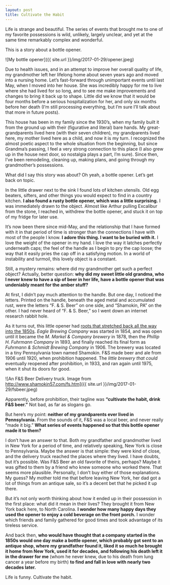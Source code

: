 ```yaml
---
layout: post
title: Cultivate the Habit
---
```


Life is strange and beautiful. The series of events that brought me to one of my favorite possessions is wild, unlikely, largely unclear, and yet at the same time remarkably complex and wonderful.

This is a story about a bottle opener.

![My bottle opener]({{ site.url }}/img/2017-01-29/opener.jpeg)

Due to health issues, and in an attempt to improve her overall quality of life, my grandmother left her lifelong home about seven years ago and moved into a nursing home. Let’s fast-forward through unimportant events until last May, when I moved into her house. She was incredibly happy for me to live where she had lived for so long, and to see me make improvements and changes to bring it back up to shape. Little did we know that it would be four months before a serious hospitalization for her, and only six months before her death (I’m still processing everything, but I’m sure I’ll talk about that more in future posts).

This house has been in my family since the 1930’s, when my family built it from the ground up with their (figurative and literal) bare hands. My great-grandparents lived here (with their seven children), my grandparents lived here, my mother lived here as a child, and now it is my turn. I recognized the almost poetic aspect to the whole situation from the beginning, but since Grandma’s passing, I feel a very strong connection to this place (I also grew up in the house next door, so nostalgia plays a part, I’m sure). Since then, I’ve been remodeling, cleaning up, making plans, and going through my grandmother’s possessions.

What did I say this story was about? Oh yeah, a bottle opener. Let’s get back on topic.

In the little drawer next to the sink I found lots of kitchen utensils. Old egg beaters, sifters, and other things you would expect to find in a country kitchen. **I also found a rusty bottle opener, which was a little surprising.** I was immediately drawn to the object. Almost like Arthur pulling Excalibur from the stone, I reached in, withdrew the bottle opener, and stuck it on top of my fridge for later use.

It’s now been there since mid-May, and the relationship that I have formed with it in that period of time is stronger than the connections I have with most of the people I know. **I adore this thing. I want to be buried with it.** I love the weight of the opener in my hand. I love the way it latches perfectly underneath caps; the feel of the handle as I begin to pry the cap loose; the way that it easily pries the cap off in a satisfying motion. In a world of instability and turmoil, this lovely object is a constant.

Still, a mystery remains: where did my grandmother get such a perfect object? Actually, better question: **why did my sweet little old grandma, who I never knew to have a sip of beer in her life, have a bottle opener that was undeniably meant for the amber stuff?**

At first, I didn’t pay much attention to the handle. But one day, I noticed the letters. Printed on the handle, beneath the aged metal and accumulated rust, were the letters “F. & S. Beer” on one side, and “Shamokin, PA” on the other. I had never heard of “F. & S. Beer,” so I went down an internet research rabbit hole.

As it turns out, this little opener had [roots that stretched back all the way into the 1850s](https://en.wikipedia.org/wiki/Fuhrmann_&_Schmidt_Brewing_Company). _Eagle Brewing Company_ was started in 1854, and was open until it became the _M. Markel & Company brewery_ in 1878, then the _Phillip H. Fuhrmann Company_ in 1893, and finally reached its final form as _Fuhrmann & Schmidt Brewing Company_ in 1906. The brewery was located in a tiny Pennsylvania town named Shamokin. F&S made beer and ale from 1906 until 1920, when prohibition happened. The _little brewery that could_ eventually reopened after prohibition, in 1933, and ran again until 1975, when it shut its doors for good.

![An F&S Beer Delivery truck. Image from http://www.shamokin57.com/fs.htm]({{ site.url }}/img/2017-01-29/fsbeer.jpeg)

Apparently, before prohibition, their tagline was **“cultivate the habit, drink F&S beer.”** Not bad, as far as slogans go.

But here’s my point: **neither of my grandparents ever lived in Pennsylvania.** From the sounds of it, F&S was a local beer, and never really “made it big.” **What series of events happened so that this bottle opener made it to them?**

I don’t have an answer to that. Both my grandfather and grandmother lived in New York for a period of time, and relatively speaking, New York is close to Pennsylvania. Maybe the answer is that simple: they were kind of close, and the delivery truck reached the places where they lived. I have doubts, but it’s possible. Was F&S Beer an old favorite of theirs, perhaps? Maybe it was gifted to them by a friend who knew someone who worked there. That seems more plausible. Personally, I don’t buy either of those explanations. My guess? My mother told me that before leaving New York, her dad got a lot of things from an antique sale, so it’s a decent bet that he picked it up there.

But it’s not only worth thinking about how it ended up in their possession in the first place: what did it mean in their lives? They brought it from New York back here, to North Carolina. **I wonder how many happy days they used the opener to enjoy a cold beverage on the front porch.** I wonder which friends and family gathered for good times and took advantage of its tireless service.

And back then, **who would have thought that a company started in the 1850s would one day make a bottle opener, which probably got sent to an antique shop, where my grandfather found it, liked it so much he brought it home from New York, used it for decades, and following his death left it in the drawer for me** (whom he never knew, due to his death from lung cancer a year before my birth) **to find and fall in love with nearly two decades later.**

Life is funny. Cultivate the habit.
